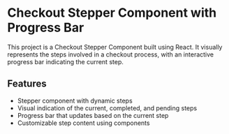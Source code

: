 # Checkout Stepper Component with Progress Bar

This project is a Checkout Stepper Component built using React. It visually represents the steps involved in a checkout process, with an interactive progress bar indicating the current step.

## Features

- Stepper component with dynamic steps
- Visual indication of the current, completed, and pending steps
- Progress bar that updates based on the current step
- Customizable step content using components
